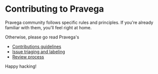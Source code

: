 Contributing to Pravega 
======================================

Pravega community follows specific rules and principles. If you're already familiar with them, you'll feel right at home.

Otherwise, please go read Pravega's 
* [Contributions guidelines](https://github.com/pravega/pravega/wiki/Contributing)
* [Issue triaging and labeling](https://github.com/pravega/pravega/wiki/Issues-Triaging-and-Labeling)
* [Review process](https://github.com/pravega/pravega/wiki/Pull-Request-and-Reviews)

Happy hacking!
